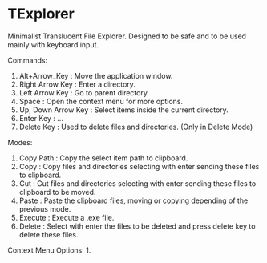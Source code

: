 # TExplorer
Minimalist Translucent File Explorer. Designed to be safe and to be used mainly with keyboard input.

Commands:
1. Alt+Arrow_Key : Move the application window.
2. Right Arrow Key : Enter a directory.
3. Left Arrow Key : Go to parent directory.
4. Space : Open the context menu for more options.
5. Up, Down Arrow Key : Select items inside the current directory.
6. Enter Key : ...
7. Delete Key : Used to delete files and directories. (Only in Delete Mode)

Modes:
1. Copy Path : Copy the select item path to clipboard.
2. Copy : Copy files and directories selecting with enter sending these files to clipboard.
3. Cut : Cut files and directories selecting with enter sending these files to clipboard to be moved.
4. Paste : Paste the clipboard files, moving or copying depending of the previous mode.
5. Execute : Execute a .exe file.
6. Delete : Select with enter the files to be deleted and press delete key to delete these files. 

Context Menu Options:
1. 
